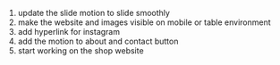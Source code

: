 1. update the slide motion to slide smoothly
2. make the website and images visible on mobile or table environment
3. add hyperlink for instagram
4. add the motion to about and contact button
5. start working on the shop website
